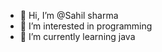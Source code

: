 - 👋 Hi, I’m @Sahil sharma
- 👀 I’m interested in programming
- 🌱 I’m currently learning java

<!---
Sahilsharma0003/Sahilsharma0003 is a ✨ special ✨ repository because its `README.md` (this file) appears on your GitHub profile.
You can click the Preview link to take a look at your changes.
--->
